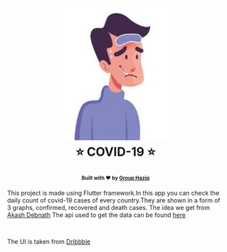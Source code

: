<h1 align="center">
  <img src="assets/logo.png" width="250" />
  <br>⭐ COVID-19 ⭐<br> 
</h1>
<h4 align="center">
  <sub>Built with ❤︎ by
  <a href="https://github.com/noobcoder17">Group Haziq</a>
</h4>
<p>This project is made using Flutter framework.In this app you can check the daily count of covid-19 cases of every country.They are shown in a form of 3 graphs, confirmed, recovered and death cases. The idea we get from <a href="https://github.com/noobcoder17">Akash Debnath</a> The api used to get the data can be found <a href="https://covid19api.com/">here</a></p>
  
<br>
<p>The UI is taken from <a href="https://dribbble.com/shots/10847147-Coronavirus-Covid-19-Dashboard">Dribbble</a></p>


